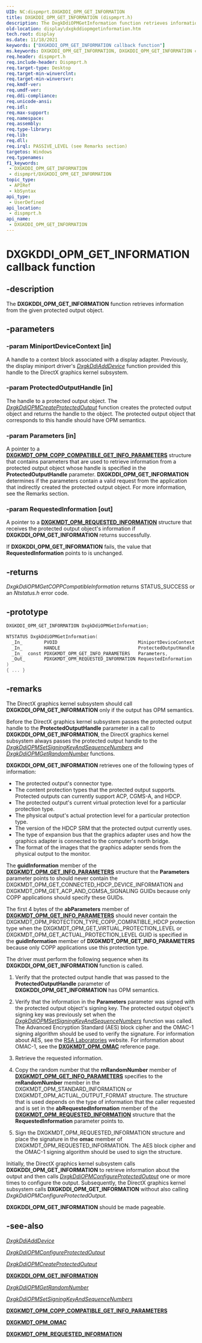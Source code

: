 ```yaml
---
UID: NC:dispmprt.DXGKDDI_OPM_GET_INFORMATION
title: DXGKDDI_OPM_GET_INFORMATION (dispmprt.h)
description: The DxgkDdiOPMGetInformation function retrieves information from the given protected output object.
old-location: display\dxgkddiopmgetinformation.htm
tech.root: display
ms.date: 11/18/2021
keywords: ["DXGKDDI_OPM_GET_INFORMATION callback function"]
ms.keywords: DXGKDDI_OPM_GET_INFORMATION, DXGKDDI_OPM_GET_INFORMATION callback, Dm_Opm_functions_6d4af4a5-4390-49f1-a557-735bf2c90ce6.xml, DxgkDdiOPMGetInformation, DxgkDdiOPMGetInformation callback function [Display Devices], display.dxgkddiopmgetinformation, dispmprt/DxgkDdiOPMGetInformation
req.header: dispmprt.h
req.include-header: Dispmprt.h
req.target-type: Desktop
req.target-min-winverclnt: 
req.target-min-winversvr: 
req.kmdf-ver: 
req.umdf-ver: 
req.ddi-compliance: 
req.unicode-ansi: 
req.idl: 
req.max-support: 
req.namespace: 
req.assembly: 
req.type-library: 
req.lib: 
req.dll: 
req.irql: PASSIVE_LEVEL (see Remarks section)
targetos: Windows
req.typenames: 
f1_keywords:
 - DXGKDDI_OPM_GET_INFORMATION
 - dispmprt/DXGKDDI_OPM_GET_INFORMATION
topic_type:
 - APIRef
 - kbSyntax
api_type:
 - UserDefined
api_location:
 - dispmprt.h
api_name:
 - DXGKDDI_OPM_GET_INFORMATION
---
```


# DXGKDDI_OPM_GET_INFORMATION callback function

## -description

The **DXGKDDI_OPM_GET_INFORMATION** function retrieves information from the given protected output object.

## -parameters

### -param MiniportDeviceContext [in]

A handle to a context block associated with a display adapter. Previously, the display miniport driver's [*DxgkDdiAddDevice*](nc-dispmprt-dxgkddi_add_device.md) function provided this handle to the DirectX graphics kernel subsystem.

### -param ProtectedOutputHandle [in]

The handle to a protected output object. The [*DxgkDdiOPMCreateProtectedOutput*](nc-dispmprt-dxgkddi_opm_create_protected_output.md) function creates the protected output object and returns the handle to the object. The protected output object that corresponds to this handle should have OPM semantics.

### -param Parameters [in]

A pointer to a [**DXGKMDT_OPM_COPP_COMPATIBLE_GET_INFO_PARAMETERS**](../d3dkmdt/ns-d3dkmdt-_dxgkmdt_opm_copp_compatible_get_info_parameters.md) structure that contains parameters that are used to retrieve information from a protected output object whose handle is specified in the **ProtectedOutputHandle** parameter. **DXGKDDI_OPM_GET_INFORMATION** determines if the parameters contain a valid request from the application that indirectly created the protected output object. For more information, see the Remarks section.

### -param RequestedInformation [out]

A pointer to a [**DXGKMDT_OPM_REQUESTED_INFORMATION**](../d3dkmdt/ns-d3dkmdt-_dxgkmdt_opm_requested_information.md) structure that receives the protected output object's information if **DXGKDDI_OPM_GET_INFORMATION** returns successfully.

If **DXGKDDI_OPM_GET_INFORMATION** fails, the value that **RequestedInformation** points to is unchanged.

## -returns

*DxgkDdiOPMGetCOPPCompatibleInformation* returns STATUS_SUCCESS or an *Ntstatus.h* error code.

## -prototype

```cpp
DXGKDDI_OPM_GET_INFORMATION DxgkDdiOPMGetInformation;

NTSTATUS DxgkDdiOPMGetInformation(
  _In_        PVOID                              MiniportDeviceContext,
  _In_        HANDLE                             ProtectedOutputHandle,
  _In_  const PDXGKMDT_OPM_GET_INFO_PARAMETERS   Parameters,
  _Out_       PDXGKMDT_OPM_REQUESTED_INFORMATION RequestedInformation
)
{ ... }
```

## -remarks

The DirectX graphics kernel subsystem should call **DXGKDDI_OPM_GET_INFORMATION** only if the output has OPM semantics.

Before the DirectX graphics kernel subsystem passes the protected output handle to the **ProtectedOutputHandle** parameter in a call to **DXGKDDI_OPM_GET_INFORMATION**, the DirectX graphics kernel subsystem always passes the protected output handle to the [*DxgkDdiOPMSetSigningKeyAndSequenceNumbers*](nc-dispmprt-dxgkddi_opm_set_signing_key_and_sequence_numbers.md) and [*DxgkDdiOPMGetRandomNumber*](nc-dispmprt-dxgkddi_opm_get_random_number.md) functions.

**DXGKDDI_OPM_GET_INFORMATION** retrieves one of the following types of information:

* The protected output's connector type.
* The content protection types that the protected output supports. Protected outputs can currently support ACP, CGMS-A, and HDCP.
* The protected output's current virtual protection level for a particular protection type.
* The physical output's actual protection level for a particular protection type.
* The version of the HDCP SRM that the protected output currently uses.
* The type of expansion bus that the graphics adapter uses and how the graphics adapter is connected to the computer's north bridge.
* The format of the images that the graphics adapter sends from the physical output to the monitor.

The **guidInformation** member of the [**DXGKMDT_OPM_GET_INFO_PARAMETERS**](../d3dkmdt/ns-d3dkmdt-_dxgkmdt_opm_get_info_parameters.md) structure that the **Parameters** parameter points to should never contain the DXGKMDT_OPM_GET_CONNECTED_HDCP_DEVICE_INFORMATION and DXGKMDT_OPM_GET_ACP_AND_CGMSA_SIGNALING GUIDs because only COPP applications should specify these GUIDs.

The first 4 bytes of the **abParameters** member of [**DXGKMDT_OPM_GET_INFO_PARAMETERS**](../d3dkmdt/ns-d3dkmdt-_dxgkmdt_opm_get_info_parameters.md) should never contain the DXGKMDT_OPM_PROTECTION_TYPE_COPP_COMPATIBLE_HDCP protection type when the DXGKMDT_OPM_GET_VIRTUAL_PROTECTION_LEVEL or DXGKMDT_OPM_GET_ACTUAL_PROTECTION_LEVEL GUID is specified in the **guidInformation** member of **DXGKMDT_OPM_GET_INFO_PARAMETERS** because only COPP applications use this protection type.

The driver must perform the following sequence when its **DXGKDDI_OPM_GET_INFORMATION** function is called.

1. Verify that the protected output handle that was passed to the **ProtectedOutputHandle** parameter of **DXGKDDI_OPM_GET_INFORMATION** has OPM semantics.

2. Verify that the information in the **Parameters** parameter was signed with the protected output object's signing key. The protected output object's signing key was previously set when the [*DxgkDdiOPMSetSigningKeyAndSequenceNumbers*](nc-dispmprt-dxgkddi_opm_set_signing_key_and_sequence_numbers.md) function was called. The Advanced Encryption Standard (AES) block cipher and the OMAC-1 signing algorithm should be used to verify the signature. For information about AES, see the [RSA Laboratories](https://www.rsa.com) website. For information about OMAC-1, see the [**DXGKMDT_OPM_OMAC**](../d3dkmdt/ns-d3dkmdt-_dxgkmdt_opm_omac.md) reference page.

3. Retrieve the requested information.

4. Copy the random number that the **rnRandomNumber** member of [**DXGKMDT_OPM_GET_INFO_PARAMETERS**](../d3dkmdt/ns-d3dkmdt-_dxgkmdt_opm_get_info_parameters.md) specifies to the **rnRandomNumber** member in the DXGKMDT_OPM_STANDARD_INFORMATION or DXGKMDT_OPM_ACTUAL_OUTPUT_FORMAT structure. The structure that is used depends on the type of information that the caller requested and is set in the **abRequestedInformation** member of the [**DXGKMDT_OPM_REQUESTED_INFORMATION**](../d3dkmdt/ns-d3dkmdt-_dxgkmdt_opm_requested_information.md) structure that the **RequestedInformation** parameter points to.

5. Sign the DXGKMDT_OPM_REQUESTED_INFORMATION structure and place the signature in the **omac** member of DXGKMDT_OPM_REQUESTED_INFORMATION. The AES block cipher and the OMAC-1 signing algorithm should be used to sign the structure.

Initially, the DirectX graphics kernel subsystem calls **DXGKDDI_OPM_GET_INFORMATION** to retrieve information about the output and then calls [*DxgkDdiOPMConfigureProtectedOutput*](nc-dispmprt-dxgkddi_opm_configure_protected_output.md) one or more times to configure the output. Subsequently, the DirectX graphics kernel subsystem calls **DXGKDDI_OPM_GET_INFORMATION** without also calling *DxgkDdiOPMConfigureProtectedOutput*.

**DXGKDDI_OPM_GET_INFORMATION** should be made pageable.

## -see-also

[*DxgkDdiAddDevice*](nc-dispmprt-dxgkddi_add_device.md)

[*DxgkDdiOPMConfigureProtectedOutput*](nc-dispmprt-dxgkddi_opm_configure_protected_output.md)

[*DxgkDdiOPMCreateProtectedOutput*](nc-dispmprt-dxgkddi_opm_create_protected_output.md)

[**DXGKDDI_OPM_GET_INFORMATION**](nc-dispmprt-dxgkddi_opm_get_information.md)

[*DxgkDdiOPMGetRandomNumber*](nc-dispmprt-dxgkddi_opm_get_random_number.md)

[*DxgkDdiOPMSetSigningKeyAndSequenceNumbers*](nc-dispmprt-dxgkddi_opm_set_signing_key_and_sequence_numbers.md)

[**DXGKMDT_OPM_COPP_COMPATIBLE_GET_INFO_PARAMETERS**](../d3dkmdt/ns-d3dkmdt-_dxgkmdt_opm_copp_compatible_get_info_parameters.md)

[**DXGKMDT_OPM_OMAC**](../d3dkmdt/ns-d3dkmdt-_dxgkmdt_opm_omac.md)

[**DXGKMDT_OPM_REQUESTED_INFORMATION**](../d3dkmdt/ns-d3dkmdt-_dxgkmdt_opm_requested_information.md)
